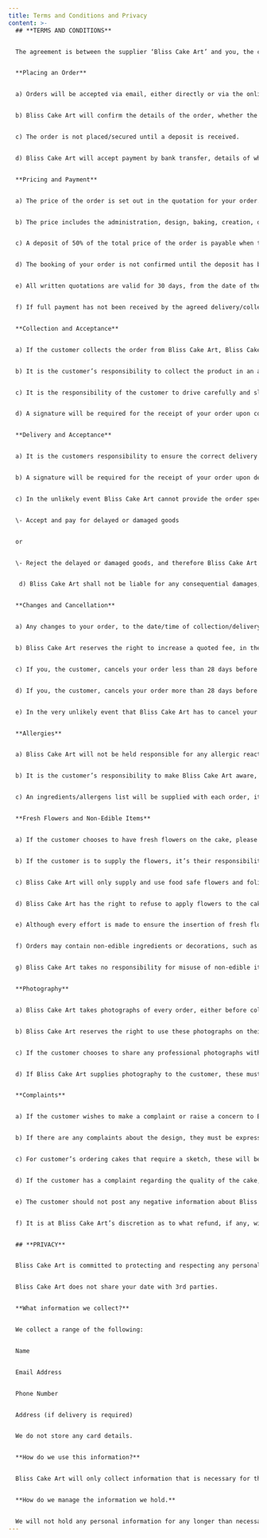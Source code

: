 ```yaml
---
title: Terms and Conditions and Privacy
content: >-
  ## **TERMS AND CONDITIONS**


  The agreement is between the supplier ‘Bliss Cake Art’ and you, the customer.


  **Placing an Order**


  a) Orders will be accepted via email, either directly or via the online contact form. 


  b) Bliss Cake Art will confirm the details of the order, whether the order is to be collected or delivered (the cost of delivery if applicable), date and time for collection/delivery, and subsequently the full address, including postcode, to which the order is to be delivered to.


  c) The order is not placed/secured until a deposit is received.


  d) Bliss Cake Art will accept payment by bank transfer, details of which will be provided upon booking.


  **Pricing and Payment**


  a) The price of the order is set out in the quotation for your order. There is no VAT.


  b) The price includes the administration, design, baking, creation, decorating and delivery (if applicable).


  c) A deposit of 50% of the total price of the order is payable when the order is confirmed via email.


  d) The booking of your order is not confirmed until the deposit has been paid, and therefore no work will be undertaken until the deposit has been received.


  e) All written quotations are valid for 30 days, from the date of the quotation, and may be subject to change after this point.


  f) If full payment has not been received by the agreed delivery/collection date and time, the order will not be fulfilled, and the deposit not refunded. 


  **Collection and Acceptance**


  a) If the customer collects the order from Bliss Cake Art, Bliss Cake Art cannot be held liable for any damage to the products once they have left their premises.


  b) It is the customer’s responsibility to collect the product in an appropriate mode of transport, that is clean and tidy, and orders should be travelled on a flat surface, such as an empty boot or empty front footwell, ideally on a non-slip mat.


  c) It is the responsibility of the customer to drive carefully and slowly when transporting the order, and to take care when loading and unloading.


  d) A signature will be required for the receipt of your order upon collection, and a photograph will be taken as proof of non-damage.


  **Delivery and Acceptance**


  a) It is the customers responsibility to ensure the correct delivery information has be supplied and that someone is available to receive the order.


  b) A signature will be required for the receipt of your order upon delivery. A photograph will be taken as proof of non-damage and set up complete. Once the order has been collected or signed for upon delivery, any damage after this point is not the responsibility of Bliss Cake Art.


  c) In the unlikely event Bliss Cake Art cannot provide the order specified, or the order is damaged prior to collection/delivery, the customer can either:


  \- Accept and pay for delayed or damaged goods


  or


  \- Reject the delayed or damaged goods, and therefore Bliss Cake Art will refund the balance paid.


   d) Bliss Cake Art shall not be liable for any consequential damages, losses or other costs that arise from a failure to fulfil the contract. 


  **Changes and Cancellation**


  a) Any changes to your order, to the date/time of collection/delivery, must be agreed with Bliss Cake Art, who will then confirm the changes in writing to you.


  b) Bliss Cake Art reserves the right to increase a quoted fee, in the event that the customer requests a significant variation to the work agreed. 


  c) If you, the customer, cancels your order less than 28 days before the agreed delivery/collection date, the deposit will not be refunded. 


  d) If you, the customer, cancels your order more than 28 days before the delivery/collection date, deposit will be refunded in full. With this refund to be paid within 7 working days.


  e) In the very unlikely event that Bliss Cake Art has to cancel your order for any reason, then as much notice as possible will be given. Bliss Cake Art will try to agree a suitable alternative, if the customer wishes not to accept the suggested alternative, Bliss Cake Art will refund any payments made.


  **Allergies**


  a) Bliss Cake Art will not be held responsible for any allergic reactions caused by the order. Orders can be made without certain allergens e.g. wheat, gluten, dairy, egg and nuts, but they are still made in a kitchen using some or all of these ingredients. Therefore, regrettably, Bliss Cake Art cannot guarantee the absence of traces of them.


  b) It is the customer’s responsibility to make Bliss Cake Art aware, prior to the order being confirmed, of any special dietary requirements that need to be accommodated in the production of their order.


  c) An ingredients/allergens list will be supplied with each order, it is the customer’s responsibility to ensure they understand this list at the point of collection/delivery, and therefore to inform consumers of any risks.


  **Fresh Flowers and Non-Edible Items**


  a) If the customer chooses to have fresh flowers on the cake, please be aware that not all flowers and foliage are safe to be in contact with food.


  b) If the customer is to supply the flowers, it’s their responsibility to check with your florist that any flowers supplied are suitable for this specific use. 


  c) Bliss Cake Art will only supply and use food safe flowers and foliage.


  d) Bliss Cake Art has the right to refuse to apply flowers to the cake if they feel they are not food safe.


  e) Although every effort is made to ensure the insertion of fresh flowers are food safe, Bliss Cake Art accepts no liability for any contamination of the cake, that may occur due to inappropriate fresh flowers supplied.


  f) Orders may contain non-edible ingredients or decorations, such as plastic dowels in tiered cakes, ribbons, wires, flower picks and supports in some sugar figurines and flowers. Any of these will be detailed to the customer on confirmation email, and collection/delivery. It is the customer’s responsibility to remove these before serving or eating.


  g) Bliss Cake Art takes no responsibility for misuse of non-edible items once delivery/collection is complete.


  **Photography**


  a) Bliss Cake Art takes photographs of every order, either before collection, or once set up at the venue, if being delivered. 


  b) Bliss Cake Art reserves the right to use these photographs on their website/social media channels – unless previously requested otherwise.


  c) If the customer chooses to share any professional photographs with Bliss Cake Art after the event, the customer therefore gives permission for these to be used for promotional purposes - unless previously requested otherwise.


  d) If Bliss Cake Art supplies photography to the customer, these must be used with the logo/watermark included.


  **Complaints**


  a) If the customer wishes to make a complaint or raise a concern to Bliss Cake Art after receiving the order, they should do so in writing within 24 hours of collection/delivery. Evidence of any faults or discrepancies should be included.


  b) If there are any complaints about the design, they must be expressed at the point of collection/delivery, and Bliss Cake Art must be given the opportunity to eradicate these, as they are usually correctable.


  c) For customer’s ordering cakes that require a sketch, these will be sent during discussion on emails, prior to any work being carried out and the event. It is therefore the customer’s responsibility to check that this meets with their requirements.


  d) If the customer has a complaint regarding the quality of the cake, at least 75% of the cake must be returned to Bliss Cake Art within 24 hours, to ensure a fair assessment of the complaint. Bliss Cake Art will determine what course of action to take. No refund will be given if the cake is not returned or has been eaten.


  e) The customer should not post any negative information about Bliss Cake Art or on any form of online, social media or websites, without providing advance written notice of the intended content. Bliss Cake Art should be provided an opportunity to resolve any issues amicably. 


  f) It is at Bliss Cake Art’s discretion as to what refund, if any, will be given.


  ## **PRIVACY**


  Bliss Cake Art is committed to protecting and respecting any personal information you share with us. This statement describes what type of information we collect from you, how it is used and how we manage the information we hold.


  Bliss Cake Art does not share your date with 3rd parties.


  **What information we collect?**


  We collect a range of the following:


  Name


  Email Address


  Phone Number


  Address (if delivery is required)


  We do not store any card details.


  **How do we use this information?** 


  Bliss Cake Art will only collect information that is necessary for the purpose for which it has been collected for. We will use your information to organise, arrange and fulfil orders to complete them. 


  **How do we manage the information we hold.** 


  We will not hold any personal information for any longer than necessary unless Bliss Cake Art has an ongoing relationship with you. All information is stored on a secure email server and will not be shared to any 3rd parties. You have the right to contact Bliss Cake Art to securely remove and delete any information that has been held, on completion of your order.
---
```

